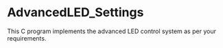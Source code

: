 # AdvancedLED_Settings
This C program implements the advanced LED control system as per your requirements. 
